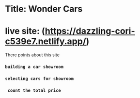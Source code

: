 # Title: Wonder Cars
# live site: (https://dazzling-cori-c539e7.netlify.app/)

There points about this site
### `building a car showroom`
### `selecting cars for showroom`
### ` count the total price`

